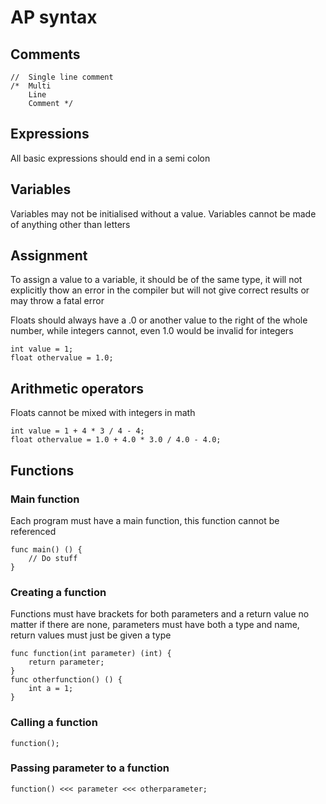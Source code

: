 # AP syntax

## Comments

```
//  Single line comment
/*  Multi
    Line
    Comment */
```

## Expressions

All basic expressions should end in a semi colon

## Variables

Variables may not be initialised without a value. Variables cannot be made of anything other than letters

## Assignment

To assign a value to a variable, it should be of the same type, it will not explicitly thow an error in the compiler but will not give correct results or may throw a fatal error

Floats should always have a .0 or another value to the right of the whole number, while integers cannot, even 1.0 would be invalid for integers

```
int value = 1;
float othervalue = 1.0;
```

## Arithmetic operators

Floats cannot be mixed with integers in math

```
int value = 1 + 4 * 3 / 4 - 4;
float othervalue = 1.0 + 4.0 * 3.0 / 4.0 - 4.0;
```

## Functions

### Main function

Each program must have a main function, this function cannot be referenced

```
func main() () {
    // Do stuff
}
```

### Creating a function

Functions must have brackets for both parameters and a return value no matter if there are none, parameters must have both a type and name, return values must just be given a type

```
func function(int parameter) (int) {
    return parameter;
}
func otherfunction() () {
    int a = 1;
}
```

### Calling a function

```
function();
```

### Passing parameter to a function

```
function() <<< parameter <<< otherparameter;
```